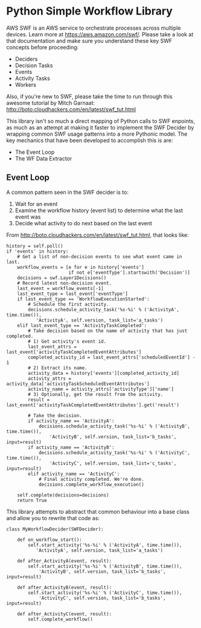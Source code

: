 Python Simple Workflow Library
==============================

AWS SWF is an AWS service to orchestrate processes across multiple devices.
Learn more at https://aws.amazon.com/swf/.  Please take a look at that documentation
and make sure you understand these key SWF concepts before proceeding:

 - Deciders
 - Decision Tasks
 - Events
 - Activity Tasks
 - Workers
 
Also, if you're new to SWF, please take the time to run through this awesome tutorial
by Mitch Garnaat: http://boto.cloudhackers.com/en/latest/swf_tut.html

This library isn't so much a direct mapping of Python calls to SWF enpoints, as much as 
an attempt at making it faster to implement the SWF Decider by wrapping common SWF usage
patterns into a more Pythonic model.  The key mechanics that have been developed to
accomplish this is are:

 - The Event Loop
 - The WF Data Extractor


Event Loop
----------

A common pattern seen in the SWF decider is to:

 1. Wait for an event
 2. Examine the workflow history (event list) to determine what the last event was
 3. Decide what activity to do next based on the last event
 
From http://boto.cloudhackers.com/en/latest/swf_tut.html, that looks like:

    history = self.poll()
    if 'events' in history:
        # Get a list of non-decision events to see what event came in last.
        workflow_events = [e for e in history['events']
                           if not e['eventType'].startswith('Decision')]
        decisions = swf.Layer1Decisions()
        # Record latest non-decision event.
        last_event = workflow_events[-1]
        last_event_type = last_event['eventType']
        if last_event_type == 'WorkflowExecutionStarted':
            # Schedule the first activity.
            decisions.schedule_activity_task('%s-%i' % ('ActivityA', time.time()),
               'ActivityA', self.version, task_list='a_tasks')
        elif last_event_type == 'ActivityTaskCompleted':
            # Take decision based on the name of activity that has just completed.
            # 1) Get activity's event id.
            last_event_attrs = last_event['activityTaskCompletedEventAttributes']
            completed_activity_id = last_event_attrs['scheduledEventId'] - 1
            # 2) Extract its name.
            activity_data = history['events'][completed_activity_id]
            activity_attrs = activity_data['activityTaskScheduledEventAttributes']
            activity_name = activity_attrs['activityType']['name']
            # 3) Optionally, get the result from the activity.
            result = last_event['activityTaskCompletedEventAttributes'].get('result')

            # Take the decision.
            if activity_name == 'ActivityA':
                decisions.schedule_activity_task('%s-%i' % ('ActivityB', time.time()),
                    'ActivityB', self.version, task_list='b_tasks', input=result)
            if activity_name == 'ActivityB':
                decisions.schedule_activity_task('%s-%i' % ('ActivityC', time.time()),
                    'ActivityC', self.version, task_list='c_tasks', input=result)
            elif activity_name == 'ActivityC':
                # Final activity completed. We're done.
                decisions.complete_workflow_execution()

        self.complete(decisions=decisions)
        return True
            
This library attempts to abstract that common behaviour into a base class and
allow you to rewrite that code as:

    class MyWorkflowDecider(SWFDecider):
    
        def on_workflow_start():
            self.start_activity('%s-%i' % ('ActivityA', time.time()),
               'ActivityA', self.version, task_list='a_tasks')
            
        def after_ActivityA(event, result):
            self.start_activity('%s-%i' % ('ActivityB', time.time()),
                'ActivityB', self.version, task_list='b_tasks', input=result)

        def after_ActivityB(event, result):
            self.start_activity('%s-%i' % ('ActivityC', time.time()),
                'ActivityC', self.version, task_list='b_tasks', input=result)

        def after_ActivityC(event, result):
            self.complete_workflow()


